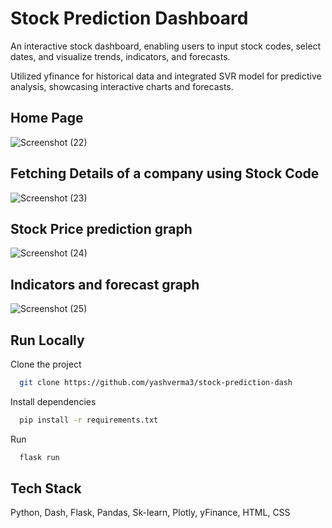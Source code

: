 # Stock Prediction Dashboard

An interactive stock dashboard, enabling users to input stock codes, select dates, and visualize trends, indicators, and forecasts.

Utilized yfinance for historical data and integrated SVR model for predictive analysis, showcasing interactive charts and forecasts.

## Home Page
![Screenshot (22)](https://github.com/yashverma3/stock-prediction-dash/assets/87441621/ffcf71f2-24be-496e-aff1-5197de75f1ed)

## Fetching Details of a company using Stock Code
![Screenshot (23)](https://github.com/yashverma3/stock-prediction-dash/assets/87441621/8e308838-0347-4dc7-8dbe-f99f5b4c8552)

## Stock Price prediction graph
![Screenshot (24)](https://github.com/yashverma3/stock-prediction-dash/assets/87441621/ac799752-b39c-47f7-a44d-761338fb829c)

## Indicators and forecast graph
![Screenshot (25)](https://github.com/yashverma3/stock-prediction-dash/assets/87441621/963bc519-b484-4740-a2c1-f13f24081f5d)

## Run Locally

Clone the project

```bash
  git clone https://github.com/yashverma3/stock-prediction-dash
```

Install dependencies

```bash
  pip install -r requirements.txt
```

Run

```bash
  flask run
```

## Tech Stack

Python, Dash, Flask, Pandas, Sk-learn, Plotly, yFinance, HTML, CSS
